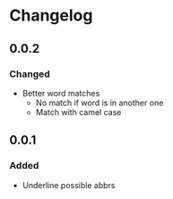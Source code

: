 # Changelog

## 0.0.2

### Changed
- Better word matches
   - No match if word is in another one
   - Match with camel case

## 0.0.1

### Added
- Underline possible abbrs